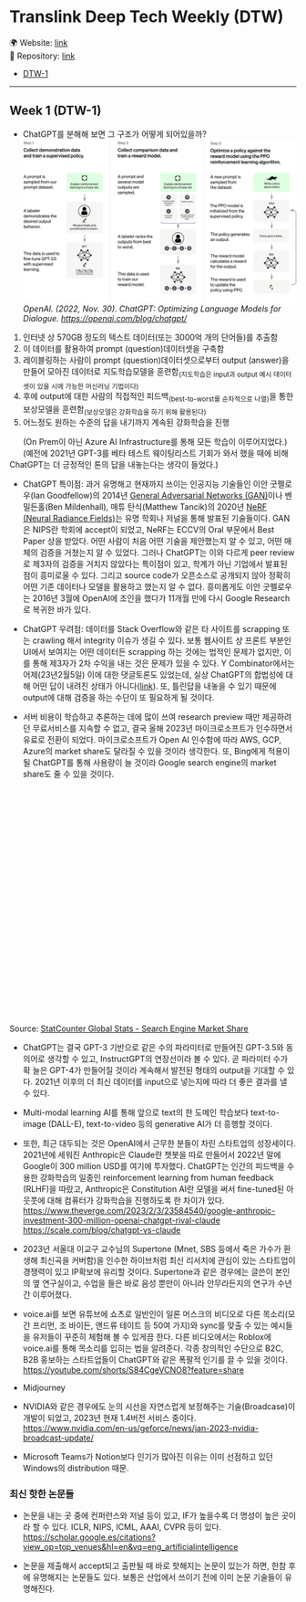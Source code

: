 # Translink Deep Tech Weekly (DTW)

🌍 Website: [link](https://cdrhim.github.io/dtw/)\
💾 Repository: [link](https://www.github.com/cdrhim/dtw/)



- [DTW-1](#week-1-dtw-1)

----------

## Week 1 (DTW-1)

- ChatGPT를 분해해 보면 그 구조가 어떻게 되어있을까?
![chatgpt-diagram](./assets/img/chatgpt_diagram.svg)
*OpenAI. (2022, Nov. 30). ChatGPT: Optimizing Language Models for Dialogue. https://openai.com/blog/chatgpt/*

1. 인터넷 상 570GB 정도의 텍스트 데이터(또는 3000억 개의 단어들)를 추출함
2. 이 데이터를 활용하여 prompt (question)데이터셋을 구축함
3. 레이블링하는 사람이 prompt (question)데이터셋으로부터 output (answer)을 만들어 모아진 데이터로 지도학습모델을 훈련함<sub>(지도학습은 input과 output 예시 데이터셋이 있을 시에 가능한 머신러닝 기법이다)</sub>
4. 후에 output에 대한 사람의 직접적인 피드백<sub>(best-to-worst를 순차적으로 나열)</sub>을 통한 보상모델을 훈련함<sub>(보상모델은 강화학습을 하기 위해 활용된다)</sub>
5. 어느정도 원하는 수준의 답을 내기까지 계속된 강화학습을 진행

&nbsp;&nbsp;&nbsp;&nbsp;&nbsp;&nbsp;(On Prem이 아닌 Azure AI Infrastructure를 통해 모든 학습이 이루어지었다.)\
&nbsp;&nbsp;&nbsp;&nbsp;&nbsp;&nbsp;(예전에 2021년 GPT-3를 베타 테스트 웨이팅리스트 기회가 와서 했을 때에 비해 ChatGPT는 더 긍정적인 톤의 답을 내놓는다는 생각이 들었다.)

- ChatGPT 특이점: 과거 유명해고 현재까지 쓰이는 인공지능 기술들인 이안 굿펠로우(Ian Goodfellow)의 2014년 [General Adversarial Networks (GAN)](https://arxiv.org/abs/1406.2661)이나 벤 밀든홀(Ben Mildenhall), 매튜 탄식(Matthew Tancik)의 2020년 [NeRF (Neural Radiance Fields)](https://arxiv.org/abs/2003.08934)는 유명 학회나 저널을 통해 발표된 기술들이다. GAN은 NIPS란 학회에 accept이 되었고, NeRF는 ECCV의 Oral 부문에서 Best Paper 상을 받았다. 어떤 사람이 처음 어떤 기술을 제안했는지 알 수 있고, 어떤 매체의 검증을 거쳤는지 알 수 있었다. 그러나 ChatGPT는 이와 다르게 peer review로 제3자의 검증을 거치지 않았다는 특이점이 있고, 학계가 아닌 기업에서 발표된 점이 흥미로울 수 있다. 그리고 source code가 오픈소스로 공개되지 않아 정확히 어떤 기존 데이터나 모델을 활용하고 했는지 알 수 없다. 흥미롭게도 이안 굿펠로우는 2016년 3월에 OpenAI에 조인을 했다가 11개월 만에 다시 Google Research로 복귀한 바가 있다.

- ChatGPT 우려점: 데이터를 Stack Overflow와 같은 타 사이트를 scrapping 또는 crawling 해서 integrity 이슈가 생길 수 있다. 보통 웹사이트 상 프론트 부분인 UI에서 보여지는 어떤 데이터든 scrapping 하는 것에는 법적인 문제가 없지만, 이를 통해 제3자가 2차 수익을 내는 것은 문제가 있을 수 있다. Y Combinator에서는 어제(23년2월5일) 이에 대한 댓글토론도 있었는데, 실상 ChatGPT의 합법성에 대해 어떤 답이 내려진 상태가 아니다([link](https://news.ycombinator.com/item?id=34664998&ref=upstract.com)). 또, 틀린답을 내놓을 수 있기 때문에 output에 대해 검증을 하는 수단이 또 필요하게 될 것이다.

- 서버 비용이 학습하고 추론하는 데에 많이 쓰여 research preview 때만 제공하려던 무료서비스를 지속할 수 없고, 결국 올해 2023년 마이크로소프트가 인수하면서 유료로 전환이 되었다.
마이크로소프트가 Open AI 인수함에 따라 AWS, GCP, Azure의 market share도 달라질 수 있을 것이라 생각한다. 또, Bing에게 적용이 될 ChatGPT를 통해 사용량이 늘 것이라 Google search engine의 market share도 줄 수 있을 것이다. 
<div id="all-search_engine-ww-monthly-202201-202301" width="600" height="400" style="width:600px; height: 400px;"></div><!-- You may change the values of width and height above to resize the chart --><p>Source: <a href="https://gs.statcounter.com/search-engine-market-share">StatCounter Global Stats - Search Engine Market Share</a></p><script type="text/javascript" src="https://www.statcounter.com/js/fusioncharts.js"></script><script type="text/javascript" src="https://gs.statcounter.com/chart.php?all-search_engine-ww-monthly-202201-202301&chartWidth=600"></script>

- ChatGPT는 결국 GPT-3 기반으로 같은 수의 파라미터로 만들어진 GPT-3.5와 동의어로 생각할 수 있고, InstructGPT의 연장선이라 볼 수 있다. 곧 파라미터 수가 확 늘은 GPT-4가 만들어질 것이라 계속해서 발전된 형태의 output을 기대할 수 있다. 2021년 이후의 더 최신 데이터를 input으로 넣는지에 따라 더 좋은 결과를 낼 수 있다.

- Multi-modal learning AI를 통해 앞으로 text의 한 도메인 학습보다 text-to-image (DALL-E), text-to-video 등의 generative AI가 더 흥행할 것이다.

- 또한, 최근 대두되는 것은 OpenAI에서 근무한 분들이 차린 스타트업의 성장세이다. 2021년에 세워진 Anthropic은 Claude란 챗봇을 따로 만들어서 2022년 말에 Google이 300 million USD를 여기에 투자했다. ChatGPT는 인간의 피드백을 수용한 강화학습의 일종인 reinforcement learning from human feedback (RLHF)을 따랐고, Anthropic은 Constitution AI란 모델을 써서 fine-tuned된 아웃풋에 대해 컴퓨터가 강화학습을 진행하도록 한 차이가 있다.
https://www.theverge.com/2023/2/3/23584540/google-anthropic-investment-300-million-openai-chatgpt-rival-claude
https://scale.com/blog/chatgpt-vs-claude

- 2023년 서울대 이교구 교수님의 Supertone (Mnet, SBS 등에서 죽은 가수가 환생해 최신곡을 커버함)을 인수한 하이브처럼 최신 리서치에 관심이 있는 스타트업이 경쟁력이 있고 IP확보에 유리할 것이다. Supertone과 같은 경우에는 글쓴이 본인의 옆 연구실이고, 수업을 들은 바로 음성 뿐만이 아니라 안무라든지의 연구가 수년 간 이루어졌다.

- voice.ai를 보면 유튜브에 쇼츠로 일반인이 일론 머스크의 비디오로 다른 목소리(모간 프리먼, 조 바이든, 앤드류 테이트 등 50여 가지)와 sync를 맞출 수 있는 예시들을 유저들이 꾸준히 체험해 볼 수 있게끔 한다. 다른 비디오에서는 Roblox에 voice.ai를 통해 목소리를 입히는 법을 알려준다. 각종 창의적인 수단으로 B2C, B2B 홍보하는 스타트업들이 ChatGPT와 같은 폭팔적 인기를 끌 수 있을 것이다.
https://youtube.com/shorts/S84CgeVCNO8?feature=share

- Midjourney

- NVIDIA와 같은 경우에도 눈의 시선을 자연스럽게 보정해주는 기술(Broadcase)이 개발이 되었고, 2023년 현재 1.4버전 서비스 중이다.
https://www.nvidia.com/en-us/geforce/news/jan-2023-nvidia-broadcast-update/

- Microsoft Teams가 Notion보다 인기가 많아진 이유는 이미 선점하고 있던 Windows의 distribution 때문.


### 최신 핫한 논문들

- 논문을 내는 곳 중에 컨퍼런스와 저널 등이 있고, IF가 높을수록 더 명성이 높은 곳이라 할 수 있다.
ICLR, NIPS, ICML, AAAI, CVPR 등이 있다.
https://scholar.google.es/citations?view_op=top_venues&hl=en&vq=eng_artificialintelligence

- 논문을 제출해서 accept되고 출판될 때 바로 핫해지는 논문이 있는가 하면, 한참 후에 유명해지는 논문들도 있다. 보통은 산업에서 쓰이기 전에 이미 논문 기술들이 유명해진다.

<!---
Week 2
- About all the licenses that could be included in open source software (Apache 2.0, etc.).
- 테크 기업들에 대한 미국의 최신 valuation 방법들

-->
